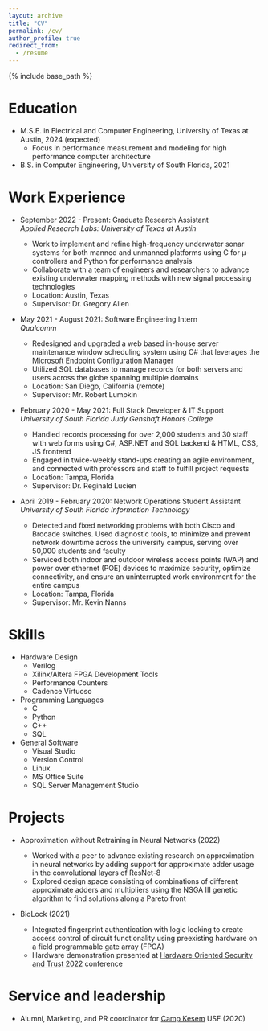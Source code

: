 ```yaml
---
layout: archive
title: "CV"
permalink: /cv/
author_profile: true
redirect_from:
  - /resume
---
```


{% include base_path %}

Education
======
* M.S.E. in Electrical and Computer Engineering, University of Texas at Austin, 2024 (expected)
  * Focus in performance measurement and modeling for high performance computer architecture
* B.S. in Computer Engineering, University of South Florida, 2021

Work Experience
======
* September 2022 - Present: Graduate Research Assistant  
*Applied Research Labs: University of Texas at Austin*
  * Work to implement and refine high-frequency underwater sonar systems for both manned and unmanned platforms using C for μ-controllers and Python for performance analysis
  * Collaborate with a team of engineers and researchers to advance existing underwater mapping methods with new signal processing technologies
  * Location: Austin, Texas
  * Supervisor: Dr. Gregory Allen

* May 2021 - August 2021: Software Engineering Intern   
*Qualcomm*
  * Redesigned and upgraded a web based in-house server maintenance window scheduling system using C# that leverages the Microsoft Endpoint Configuration Manager
  * Utilized SQL databases to manage records for both servers and users across the globe spanning multiple domains
  * Location: San Diego, California (remote)
  * Supervisor: Mr. Robert Lumpkin

* February 2020 - May 2021: Full Stack Developer & IT Support   
*University of South Florida Judy Genshaft Honors College*
  * Handled records processing for over 2,000 students and 30 staff with web forms using C#, ASP.NET and SQL backend & HTML, CSS, JS frontend
  * Engaged in twice-weekly stand-ups creating an agile environment, and connected with professors and staff to fulfill project requests
  * Location: Tampa, Florida
  * Supervisor: Dr. Reginald Lucien

* April 2019 - February 2020: Network Operations Student Assistant   
*University of South Florida Information Technology*
  * Detected and fixed networking problems with both Cisco and Brocade switches. Used diagnostic tools, to minimize and prevent network downtime across the university campus, serving over 50,000 students and faculty 
  * Serviced both indoor and outdoor wireless access points (WAP) and power over ethernet (POE) devices to maximize security, optimize connectivity, and ensure an uninterrupted work environment for the entire campus
  * Location: Tampa, Florida
  * Supervisor: Mr. Kevin Nanns

Skills
======
* Hardware Design
  * Verilog
  * Xilinx/Altera FPGA Development Tools
  * Performance Counters
  * Cadence Virtuoso
* Programming Languages
  * C
  * Python
  * C++
  * SQL
* General Software
  * Visual Studio
  * Version Control
  * Linux
  * MS Office Suite
  * SQL Server Management Studio

Projects
======
* Approximation without Retraining in Neural Networks (2022)
  * Worked with a peer to advance existing research on approximation in neural networks by adding support for approximate adder usage in the convolutional layers of ResNet-8
  * Explored design space consisting of combinations of different approximate adders and multipliers using the NSGA III genetic algorithm to find solutions along a Pareto front

* BioLock (2021)
  * Integrated fingerprint authentication with logic locking to create access control of circuit functionality using preexisting hardware on a field programmable gate array (FPGA)
  * Hardware demonstration presented at [Hardware Oriented Security and Trust 2022](http://www.hostsymposium.org/host2022/hwdemo2.php) conference

Service and leadership
======
* Alumni, Marketing, and PR coordinator for [Camp Kesem](https://www.kesem.org/) USF (2020)

